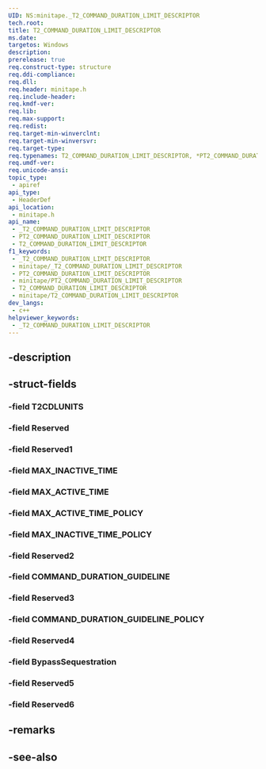 ```yaml
---
UID: NS:minitape._T2_COMMAND_DURATION_LIMIT_DESCRIPTOR
tech.root: 
title: T2_COMMAND_DURATION_LIMIT_DESCRIPTOR
ms.date: 
targetos: Windows
description: 
prerelease: true
req.construct-type: structure
req.ddi-compliance: 
req.dll: 
req.header: minitape.h
req.include-header: 
req.kmdf-ver: 
req.lib: 
req.max-support: 
req.redist: 
req.target-min-winverclnt: 
req.target-min-winversvr: 
req.target-type: 
req.typenames: T2_COMMAND_DURATION_LIMIT_DESCRIPTOR, *PT2_COMMAND_DURATION_LIMIT_DESCRIPTOR
req.umdf-ver: 
req.unicode-ansi: 
topic_type:
 - apiref
api_type:
 - HeaderDef
api_location:
 - minitape.h
api_name:
 - _T2_COMMAND_DURATION_LIMIT_DESCRIPTOR
 - PT2_COMMAND_DURATION_LIMIT_DESCRIPTOR
 - T2_COMMAND_DURATION_LIMIT_DESCRIPTOR
f1_keywords:
 - _T2_COMMAND_DURATION_LIMIT_DESCRIPTOR
 - minitape/_T2_COMMAND_DURATION_LIMIT_DESCRIPTOR
 - PT2_COMMAND_DURATION_LIMIT_DESCRIPTOR
 - minitape/PT2_COMMAND_DURATION_LIMIT_DESCRIPTOR
 - T2_COMMAND_DURATION_LIMIT_DESCRIPTOR
 - minitape/T2_COMMAND_DURATION_LIMIT_DESCRIPTOR
dev_langs:
 - c++
helpviewer_keywords:
 - _T2_COMMAND_DURATION_LIMIT_DESCRIPTOR
---
```


## -description

## -struct-fields

### -field T2CDLUNITS

### -field Reserved

### -field Reserved1

### -field MAX_INACTIVE_TIME

### -field MAX_ACTIVE_TIME

### -field MAX_ACTIVE_TIME_POLICY

### -field MAX_INACTIVE_TIME_POLICY

### -field Reserved2

### -field COMMAND_DURATION_GUIDELINE

### -field Reserved3

### -field COMMAND_DURATION_GUIDELINE_POLICY

### -field Reserved4

### -field BypassSequestration

### -field Reserved5

### -field Reserved6

## -remarks

## -see-also

